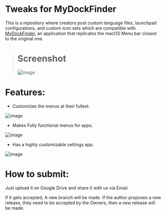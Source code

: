 # Tweaks for MyDockFinder
This is a repository where creators post custom language files, launchpad configurations, and custom icon sets which are compatible with [MyDockFinder](https://github.com/mydockfinder/mydockfinder), an application that replicates the macOS Menu bar closest to the original one.
> # Screenshot
> ![image](https://user-images.githubusercontent.com/78948152/122886334-7eefdc00-d35d-11eb-8f59-01cb1f2c3025.png)
 
 # Features:
 
 - Customizes the menus at their fullest.
 
 ![image](https://user-images.githubusercontent.com/78948152/122886793-e574fa00-d35d-11eb-990a-f7e2c8c63983.png)

 - Makes Fully functional menus for apps.

![image](https://user-images.githubusercontent.com/78948152/122887104-32f16700-d35e-11eb-957e-fe3802849f04.png)

 - Has a highly customizable settings app.
 
 ![image](https://user-images.githubusercontent.com/78948152/122887277-5f0ce800-d35e-11eb-9d0a-c8f55fb2fa12.png)

# How to submit:

 Just upload it on Google Drive and share it with us via Email.
 
 If it gets accepted, A new branch will be made. If the author proposes a new release, they need to be accepted by the Owners, then a new release will be made.
